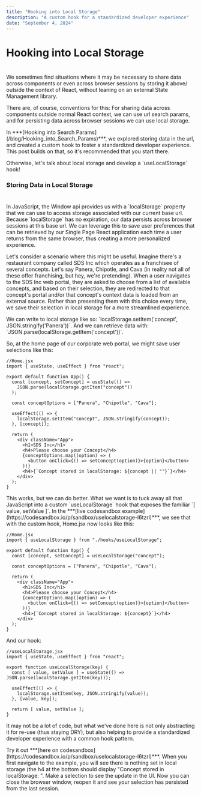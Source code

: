 ```yaml
---
title: "Hooking into Local Storage"
description: "A custom hook for a standardized developer experience"
date: "September 4, 2024"
---
```


# Hooking into Local Storage
# 
<p></p>  
<p>We sometimes find situations where it may be necessary to share data across components or even across browser sessions by storing it above/ outside the context of React, without leaning on an external State Management library. </p>  
<p></p>  
<p>There are, of course, conventions for this: For sharing data across components outside normal React context, we can use url search params, and for persisting data across browser sessions we can use local storage.</p>  
<p></p>  
<p>In ***[Hooking into Search Params](/blog/Hooking_into_Search_Params)***, we explored storing data in the url, and created a custom hook to foster a standardized developer experience. This post builds on that, so it's recommended that you start there.</p>  
<p>Otherwise, let's talk about local storage and develop a `useLocalStorage` hook!</p>  
<p></p>  

### Storing Data in Local Storage
#  

<p>In JavaScript, the Window api provides us with a `localStorage` property that we can use to access storage associated with our current base url. Because `localStorage` has no expiration, our data persists across browser sessions at this base url. We can leverage this to save user preferences that can be retrieved by our Single Page React application each time a user returns from the same browser, thus creating a more personalized experience.</p>  
<p></p>  
<p>Let's consider a scenario where this might be useful. Imagine there's a restaurant company called SDS Inc which operates as a franchisee of several concepts. Let's say Panera, Chipotle, and Cava (in reality not all of these offer franchising, but hey, we're pretending). When a user navigates to the SDS Inc web portal, they are asked to choose from a list of available concepts, and based on their selection, they are redirected to that concept's portal and/or that concept's context data is loaded from an external source. Rather than presenting them with this choice every time, we save their selection in local storage for a more streamlined experience.</p>  
<p></p>  
<p>We can write to local storage like so: `localStorage.setItem('concept', JSON.stringify('Panera'))`. And we can retrieve data with: `JSON.parse(localStorage.getItem('concept'))`.</p>  
<p></p>  
<p>So, at the home page of our corporate web portal, we might save user selections like this:</p>  
<p></p>  

```
//Home.jsx
import { useState, useEffect } from "react";

export default function App() {
  const [concept, setConcept] = useState(() =>
    JSON.parse(localStorage.getItem("concept"))
  );

  const conceptOptions = ["Panera", "Chipotle", "Cava"];

  useEffect(() => {
    localStorage.setItem("concept", JSON.stringify(concept));
  }, [concept]);

  return (
    <div className="App">
      <h1>SDS Inc</h1>
      <h4>Please choose your Concept</h4>
      {conceptOptions.map((option) => (
        <button onClick={() => setConcept(option)}>{option}</button>
      ))}
      <h4>{`Concept stored in localStorage: ${concept || ""}`}</h4>
    </div>
  );
}
```
<p></p>  
<p>This works, but we can do better. What we want is to tuck away all that JavaScript into a custom `useLocalStorage` hook that exposes the familiar `[ value, setValue ]`. In the ***[live codesandbox example](https://codesandbox.io/p/sandbox/uselocalstorage-l6tzrl)***, we see that with the custom hook, Home.jsx now looks like this:</p>  
<p></p>  

```
//Home.jsx
import { useLocalStorage } from "./hooks/useLocalStorage";

export default function App() {
  const [concept, setConcept] = useLocalStorage("concept");

  const conceptOptions = ["Panera", "Chipotle", "Cava"];

  return (
    <div className="App">
      <h1>SDS Inc</h1>
      <h4>Please choose your Concept</h4>
      {conceptOptions.map((option) => (
        <button onClick={() => setConcept(option)}>{option}</button>
      ))}
      <h4>{`Concept stored in localStorage: ${concept}`}</h4>
    </div>
  );
}
```

<p></p>  
<p>And our hook:</p>  
<p></p>  

```
//useLocalStorage.jsx
import { useState, useEffect } from "react";

export function useLocalStorage(key) {
  const [ value, setValue ] = useState(() => JSON.parse(localStorage.getItem(key)));

  useEffect(() => {
    localStorage.setItem(key, JSON.stringify(value));
  }, [value, key]);

  return [ value, setValue ];
}
```
<p></p>  
<p>It may not be a lot of code, but what we've done here is not only abstracting it for re-use (thus staying DRY), but also helping to provide a standardized developer experience with a common hook pattern.</p>  
<p></p>  
<p>Try it out ***[here on codesandbox](https://codesandbox.io/p/sandbox/uselocalstorage-l6tzrl)***. When you first navigate to the example, you will see there is nothing set in local storage (the h4 at the bottom should display "Concept stored in localStorage: ". Make a selection to see the update in the UI. Now you can close the browser window, reopen it and see your selection has persisted from the last session.</p>  
<p></p>  